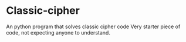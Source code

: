 # Classic-cipher
An python program that solves classic cipher code
Very starter piece of code, not expecting anyone to understand.
